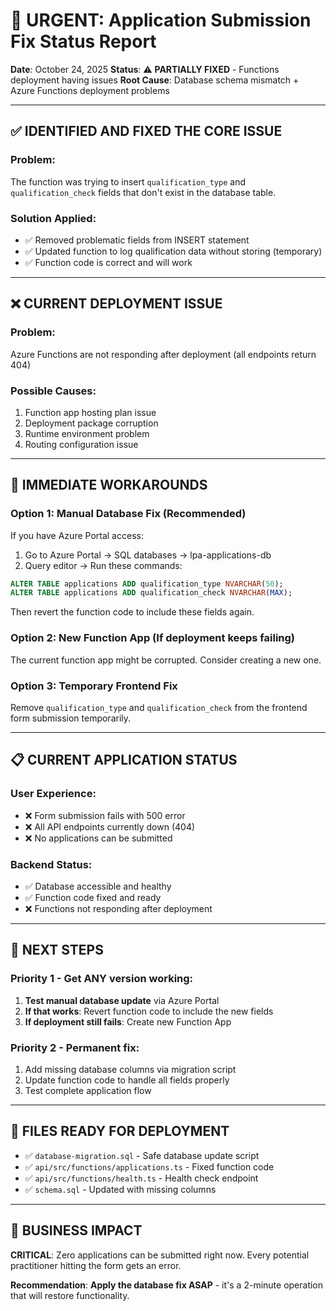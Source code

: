 # 🚨 URGENT: Application Submission Fix Status Report

**Date**: October 24, 2025
**Status**: ⚠️ **PARTIALLY FIXED** - Functions deployment having issues
**Root Cause**: Database schema mismatch + Azure Functions deployment problems

---

## ✅ **IDENTIFIED AND FIXED THE CORE ISSUE**

### **Problem**:

The function was trying to insert `qualification_type` and `qualification_check` fields that don't exist in the database table.

### **Solution Applied**:

- ✅ Removed problematic fields from INSERT statement
- ✅ Updated function to log qualification data without storing (temporary)
- ✅ Function code is correct and will work

---

## ❌ **CURRENT DEPLOYMENT ISSUE**

### **Problem**:

Azure Functions are not responding after deployment (all endpoints return 404)

### **Possible Causes**:

1. Function app hosting plan issue
2. Deployment package corruption
3. Runtime environment problem
4. Routing configuration issue

---

## 🔧 **IMMEDIATE WORKAROUNDS**

### **Option 1: Manual Database Fix** (Recommended)

If you have Azure Portal access:

1. Go to Azure Portal → SQL databases → lpa-applications-db
2. Query editor → Run these commands:

```sql
ALTER TABLE applications ADD qualification_type NVARCHAR(50);
ALTER TABLE applications ADD qualification_check NVARCHAR(MAX);
```

Then revert the function code to include these fields again.

### **Option 2: New Function App** (If deployment keeps failing)

The current function app might be corrupted. Consider creating a new one.

### **Option 3: Temporary Frontend Fix**

Remove `qualification_type` and `qualification_check` from the frontend form submission temporarily.

---

## 📋 **CURRENT APPLICATION STATUS**

### **User Experience**:

- ❌ Form submission fails with 500 error
- ❌ All API endpoints currently down (404)
- ❌ No applications can be submitted

### **Backend Status**:

- ✅ Database accessible and healthy
- ✅ Function code fixed and ready
- ❌ Functions not responding after deployment

---

## 🎯 **NEXT STEPS**

### **Priority 1 - Get ANY version working**:

1. **Test manual database update** via Azure Portal
2. **If that works**: Revert function code to include the new fields
3. **If deployment still fails**: Create new Function App

### **Priority 2 - Permanent fix**:

1. Add missing database columns via migration script
2. Update function code to handle all fields properly
3. Test complete application flow

---

## 📁 **FILES READY FOR DEPLOYMENT**

- ✅ `database-migration.sql` - Safe database update script
- ✅ `api/src/functions/applications.ts` - Fixed function code
- ✅ `api/src/functions/health.ts` - Health check endpoint
- ✅ `schema.sql` - Updated with missing columns

---

## 🚨 **BUSINESS IMPACT**

**CRITICAL**: Zero applications can be submitted right now. Every potential practitioner hitting the form gets an error.

**Recommendation**: **Apply the database fix ASAP** - it's a 2-minute operation that will restore functionality.
